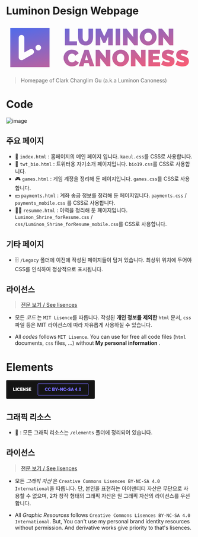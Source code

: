 # Luminon Design Webpage

<svg  class="logo" height="200" viewBox="0 0 800 200" width="800" xmlns="http://www.w3.org/2000/svg"><defs> <linearGradient id="logo-gradient" x1="0%" y1="0%" x2="100%" y2="100%"> <stop offset="0%" stop-color="#FF5F67"><animate attributeName="stop-color" values="#F62DFF; #FF5F67; #426CF4;  #F62DFF;" dur="3s" repeatCount="indefinite"></animate> </stop> <stop offset="100%" stop-color="#426CF4"><animate attributeName="stop-color" values="#426CF4; #F62DFF; #FF5F67;  #426CF4;" dur="3s" repeatCount="indefinite"></animate></stop></linearGradient></defs><path d="m149.5012 100.4443c0-6.6-5.403-12-12-12-6.6 0-12 5.4-12 12s5.4 12 12 12c6.597 0 12-5.4 12-12zm-36.441 27.954c5.715-3.3 7.692-10.677 4.389-16.392-3.297-5.715-10.674-7.692-16.389-4.392l-23.559 13.602v-63.216c0-6.6-5.403-12-12-12-6.6 0-12 5.4-12 12v84c0 .054.006.105.006.156.003.264.021.528.042.792.009.117.015.234.024.351.039.351.096.702.162 1.053.006.024.009.048.012.072.252 1.23.693 2.442 1.35 3.585 1.14 1.971 2.769 3.486 4.641 4.503.036.021.072.042.108.06.267.141.537.273.813.393.117.051.234.102.351.15.207.084.42.159.63.231.177.063.36.12.543.174.168.048.342.093.51.132.216.051.432.102.648.141.168.03.336.054.501.078.219.03.432.06.651.078.198.015.399.024.6.03.135.006.27.021.408.021.051 0 .099-.006.15-.009.246 0 .492-.018.738-.036.144-.012.288-.015.426-.033.291-.03.582-.081.873-.132.09-.018.183-.03.27-.048.339-.069.672-.159 1.005-.258.039-.012.078-.021.114-.033.363-.114.717-.246 1.071-.393.003-.003.009-.003.015-.006.45-.192.897-.402 1.329-.651zm-95.559 55.602v-168h168v168zm234.0027-93.6003v-70.998h19.512v53.997h32.22v17.001zm88.4562-16.6992c2.268 0 4.203-.501 5.805-1.5 1.599-.999 2.901-2.316 3.9-3.948 1.002-1.635 1.734-3.516 2.202-5.652.468-2.133.699-4.368.699-6.702v-36.498h19.515v36.498c0 4.935-.636 9.552-1.902 13.854-1.269 4.299-3.237 8.013-5.907 11.148-2.664 3.132-6.018 5.598-10.053 7.401-4.038 1.797-8.793 2.7-14.259 2.7-5.673 0-10.527-.951-14.559-2.85-4.035-1.902-7.356-4.452-9.957-7.653-2.601-3.198-4.503-6.915-5.703-11.148-1.203-4.233-1.803-8.715-1.803-13.452v-36.498h19.515v36.498c0 2.334.231 4.587.699 6.75.468 2.169 1.203 4.071 2.205 5.7.996 1.635 2.283 2.934 3.849 3.903 1.566.966 3.486 1.449 5.754 1.449zm97.0635 16.6992v-37.398l-11.91 26.298h-10.404l-11.91-26.298v37.398h-19.509v-70.998h21.312l15.309 33.399 15.411-33.399h21.213v70.998zm31.7184 0v-70.998h19.509v70.998zm51.2328-34.9014v34.902h-19.512v-70.998h15.207l28.518 36.096v-36.096h19.515v70.998h-15.51zm71.8446-.498c0 2.4.333 4.716 1.002 6.948.666 2.238 1.668 4.221 3.003 5.952 1.329 1.734 3.015 3.135 5.052 4.2 2.034 1.068 4.452 1.599 7.254 1.599s5.238-.549 7.305-1.65c2.067-1.098 3.75-2.532 5.055-4.299 1.299-1.767 2.265-3.783 2.898-6.051.633-2.265.954-4.566.954-6.9 0-2.397-.336-4.716-1.002-6.951-.669-2.232-1.689-4.2-3.054-5.901-1.368-1.698-3.069-3.063-5.103-4.098-2.034-1.032-4.422-1.548-7.155-1.548-2.799 0-5.22.534-7.254 1.599-2.034 1.068-3.72 2.484-5.052 4.248-1.338 1.77-2.319 3.771-2.955 6.003-.636 2.235-.948 4.515-.948 6.849zm16.11 36c-5.403 0-10.305-1.035-14.709-3.102-4.404-2.064-8.175-4.782-11.307-8.148-3.138-3.366-5.571-7.215-7.305-11.55-1.734-4.332-2.601-8.802-2.601-13.401 0-4.668.9-9.165 2.7-13.497 1.8-4.335 4.317-8.154 7.557-11.451 3.234-3.303 7.068-5.934 11.505-7.902 4.437-1.965 9.291-2.949 14.562-2.949 5.403 0 10.305 1.032 14.709 3.099s8.172 4.8 11.307 8.202c3.135 3.399 5.55 7.266 7.254 11.598 1.701 4.335 2.55 8.769 2.55 13.302 0 4.665-.897 9.15-2.7 13.449s-4.305 8.1-7.503 11.403c-3.204 3.297-7.023 5.946-11.457 7.947-4.44 2.001-9.294 3-14.562 3zm64.0404-35.502v34.902h-19.512v-70.998h15.21l28.518 36.096v-36.096h19.515v70.998h-15.513zm-426.4686 88.7562c0-4.302.813-8.541 2.433-12.708 1.623-4.173 3.99-7.914 7.107-11.226 3.114-3.309 6.891-5.991 11.325-8.043 4.443-2.052 9.507-3.078 15.207-3.078 6.822 0 12.735 1.41 17.739 4.221 5.001 2.814 8.727 6.537 11.178 11.172l-14.808 10.527c-.663-1.722-1.539-3.144-2.634-4.272-1.092-1.125-2.301-2.019-3.624-2.682-1.329-.66-2.703-1.122-4.125-1.389-1.428-.264-2.799-.396-4.125-.396-2.781 0-5.184.546-7.203 1.638-2.022 1.092-3.675 2.517-4.971 4.269-1.293 1.755-2.25 3.744-2.88 5.961-.633 2.217-.942 4.416-.942 6.603 0 2.451.363 4.8 1.092 7.05.726 2.25 1.788 4.239 3.177 5.958 1.392 1.722 3.099 3.096 5.118 4.122 2.019 1.029 4.29 1.539 6.807 1.539 1.323 0 2.685-.15 4.074-.447 1.392-.297 2.736-.795 4.023-1.488 1.296-.696 2.454-1.59 3.48-2.682s1.842-2.436 2.436-4.023l15.801 9.435c-1.062 2.58-2.667 4.902-4.821 6.951-2.154 2.052-4.605 3.774-7.353 5.166-2.751 1.389-5.697 2.448-8.844 3.177-3.147.726-6.213 1.089-9.195 1.089-5.232 0-10.02-1.041-14.355-3.126-4.341-2.085-8.085-4.848-11.229-8.292-3.15-3.441-5.583-7.347-7.308-11.718-1.722-4.371-2.58-8.805-2.58-13.308zm104.8389 9.1377-6.261-21.846-6.558 21.846zm-15.105-43.794h17.685l24.447 70.506h-19.674l-4.275-13.803h-18.78l-4.173 13.803h-19.776zm67.3704 35.8473v34.659h-19.374v-70.506h15.102l28.323 35.847v-35.847h19.377v70.506h-15.402zm71.3496-.495c0 2.382.33 4.686.993 6.9.663 2.223 1.656 4.191 2.982 5.913 1.326 1.719 2.994 3.111 5.016 4.17s4.425 1.587 7.206 1.587 5.202-.546 7.254-1.638 3.726-2.514 5.019-4.272c1.293-1.752 2.25-3.756 2.883-6.006.627-2.25.945-4.533.945-6.852 0-2.382-.333-4.683-.996-6.903-.663-2.217-1.674-4.17-3.03-5.859-1.359-1.686-3.051-3.045-5.07-4.071s-4.389-1.539-7.104-1.539c-2.784 0-5.184.531-7.206 1.587-2.022 1.062-3.693 2.469-5.016 4.221-1.326 1.758-2.304 3.741-2.934 5.958-.63 2.22-.942 4.488-.942 6.804zm15.999 35.751c-5.364 0-10.236-1.026-14.607-3.081-4.374-2.049-8.118-4.749-11.229-8.091-3.114-3.342-5.535-7.167-7.254-11.472-1.722-4.302-2.586-8.736-2.586-13.305 0-4.635.897-9.102 2.685-13.407 1.791-4.302 4.287-8.094 7.503-11.37 3.21-3.279 7.02-5.892 11.427-7.845 4.404-1.953 9.225-2.931 14.46-2.931 5.364 0 10.236 1.026 14.607 3.078s8.115 4.767 11.226 8.145c3.114 3.375 5.517 7.215 7.206 11.52 1.692 4.305 2.535 8.706 2.535 13.206 0 4.635-.897 9.087-2.682 13.359-1.791 4.269-4.275 8.043-7.455 11.319s-6.972 5.91-11.379 7.896c-4.404 1.986-9.225 2.979-14.457 2.979zm63.5979-35.256v34.659h-19.377v-70.506h15.105l28.32 35.847v-35.847h19.38v70.506h-15.405zm105.8289 17.7774v16.881h-50.28v-70.506h49.386v16.878h-30.012v9.933h25.641v15.69h-25.641v11.124zm51.7734-30.5874c-1.986-1.191-4.041-2.25-6.159-3.18-1.788-.792-3.795-1.536-6.015-2.232-2.217-.696-4.389-1.041-6.507-1.041-1.725 0-3.096.264-4.125.795-1.026.531-1.536 1.422-1.536 2.679 0 .93.294 1.689.891 2.286.597.594 1.458 1.14 2.586 1.635 1.122.498 2.496.981 4.122 1.443 1.623.462 3.462 1.026 5.517 1.686 3.243.993 6.174 2.088 8.79 3.279 2.622 1.191 4.854 2.598 6.708 4.221 1.854 1.62 3.282 3.591 4.278 5.907.99 2.319 1.488 5.133 1.488 8.445 0 4.236-.78 7.791-2.337 10.671s-3.612 5.184-6.159 6.903c-2.553 1.722-5.436 2.964-8.646 3.726-3.213.759-6.444 1.143-9.69 1.143-2.583 0-5.232-.201-7.95-.597-2.715-.399-5.415-.96-8.097-1.689-2.685-.726-5.268-1.59-7.752-2.583-2.481-.993-4.788-2.118-6.906-3.375l8.346-16.983c2.322 1.458 4.737 2.748 7.254 3.873 2.121.993 4.521 1.887 7.209 2.679 2.679.798 5.412 1.194 8.196 1.194 2.118 0 3.591-.282 4.422-.846.825-.558 1.242-1.305 1.242-2.232 0-.993-.417-1.836-1.242-2.532-.831-.696-1.974-1.308-3.429-1.839-1.455-.528-3.132-1.059-5.019-1.587-1.89-.528-3.891-1.161-6.012-1.887-3.114-1.059-5.796-2.202-8.046-3.426-2.253-1.224-4.11-2.616-5.568-4.17-1.458-1.557-2.535-3.327-3.228-5.316-.696-1.986-1.044-4.269-1.044-6.852 0-3.903.711-7.347 2.136-10.326s3.363-5.463 5.814-7.449c2.448-1.986 5.25-3.492 8.397-4.518 3.144-1.026 6.474-1.539 9.987-1.539 2.583 0 5.1.249 7.551.744 2.454.495 4.821 1.128 7.104 1.887 2.286.762 4.425 1.587 6.411 2.484 1.986.894 3.777 1.737 5.367 2.532zm61.3098 0c-1.986-1.191-4.041-2.25-6.159-3.18-1.788-.792-3.795-1.536-6.015-2.232-2.217-.696-4.389-1.041-6.507-1.041-1.725 0-3.099.264-4.125.795s-1.536 1.422-1.536 2.679c0 .93.294 1.689.891 2.286.597.594 1.458 1.14 2.583 1.635 1.125.498 2.499.981 4.125 1.443 1.623.462 3.462 1.026 5.517 1.686 3.243.993 6.174 2.088 8.79 3.279 2.622 1.191 4.854 2.598 6.708 4.221 1.854 1.62 3.282 3.591 4.278 5.907.99 2.319 1.488 5.133 1.488 8.445 0 4.236-.78 7.791-2.337 10.671s-3.612 5.184-6.159 6.903c-2.553 1.722-5.436 2.964-8.646 3.726-3.213.759-6.444 1.143-9.69 1.143-2.583 0-5.232-.201-7.95-.597-2.715-.399-5.415-.96-8.097-1.689-2.685-.726-5.268-1.59-7.752-2.583-2.481-.993-4.788-2.118-6.906-3.375l8.346-16.983c2.322 1.458 4.737 2.748 7.254 3.873 2.121.993 4.521 1.887 7.209 2.679 2.679.798 5.412 1.194 8.196 1.194 2.118 0 3.591-.282 4.422-.846.825-.558 1.242-1.305 1.242-2.232 0-.993-.417-1.836-1.242-2.532-.831-.696-1.974-1.308-3.429-1.839-1.455-.528-3.132-1.059-5.019-1.587-1.89-.528-3.891-1.161-6.012-1.887-3.114-1.059-5.796-2.202-8.046-3.426-2.253-1.224-4.11-2.616-5.568-4.17-1.458-1.557-2.535-3.327-3.228-5.316-.696-1.986-1.047-4.269-1.047-6.852 0-3.903.714-7.347 2.139-10.326s3.363-5.463 5.814-7.449c2.448-1.986 5.25-3.492 8.397-4.518 3.144-1.026 6.474-1.539 9.987-1.539 2.583 0 5.1.249 7.551.744 2.454.495 4.821 1.128 7.104 1.887 2.286.762 4.425 1.587 6.411 2.484 1.986.894 3.777 1.737 5.367 2.532z" fill="url(#logo-gradient)" fill-rule="evenodd"/></svg>

> Homepage of Clark Changlim Gu (a.k.a Luminon Canoness)

# Code

![image](./elements/lisenses/mit.png)

## 주요 페이지

- 🌃 `index.html` : 홈페이지의 메인 페이지 입니다. `kaeul.css`를 CSS로 사용합니다.
- 📝 `twt_bio.html` : 트위터용 자기소개 페이지입니다. `bio19.css`를 CSS로 사용합니다.
- 🎮 `games.html` : 게임 계정을 정리해 둔 페이지입니다. `games.css`를 CSS로 사용합니다.
- 💴 `payments.html` : 계좌 송금 정보를 정리해 둔 페이지입니다. `payments.css` / `payments_mobile.css` 를 CSS로 사용합니다.
- 👩‍💻 `resumme.html` : 이력을 정리해 둔 페이지입니다. `Luminon_Shrine_forResume.css` / `css/Luminon_Shrine_forResume_mobile.css`를 CSS로 사용합니다.

## 기타 페이지

 - 🗄 `/Legacy` 폴더에 이전에 작성된 페이지들이 담겨 있습니다. 최상위 위치에 두어야 CSS를 인식하여 정상적으로 표시됩니다.

## 라이선스

> [전문 보기 / See lisences](./lisences/licences.md)

- 모든 _코드_ 는 `MIT Lisence`를 따릅니다. 작성된 __개인 정보를 제외한__ `html` 문서, `css` 파일 등은 MIT 라이선스에 따라 자유롭게 사용하실 수 있습니다.

- All _codes_ follows `MIT Lisence`. You can use for free all code files (`html` documents, `css` files, ...) without __My personal information__ .

# Elements

![image](./elements/lisences/cc.png)

## 그래픽 리소스

- 📂 : 모든 그래픽 리소스는 `/elements` 폴더에 정리되어 있습니다.

## 라이선스

> [전문 보기 / See lisences](./elements/lisences/lisences.md)

- 모든 _그래픽 자산_ 은 `Creative Commons Lisences BY-NC-SA 4.0 International`을 따릅니다. 단, 본인을 표현하는 아이덴티티 자산은 무단으로 사용할 수 없으며, 2차 창작 형태의 그래픽 자산은 원 그래픽 자산의 라이선스를 우선합니다.

- All _Graphic Resources_ follows `Creative Commons Lisences BY-NC-SA 4.0 International`. But, You can't use my personal brand identity resources without permission. And derivative works give priority to that's lisences.




